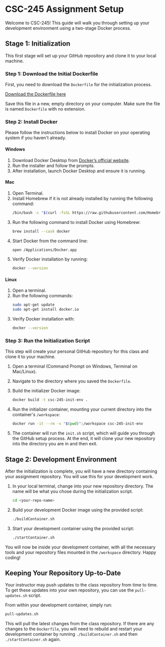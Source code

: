 # CSC-245 Assignment Setup

Welcome to CSC-245! This guide will walk you through setting up your development environment using a two-stage Docker process.

## Stage 1: Initialization

This first stage will set up your GitHub repository and clone it to your local machine.

### Step 1: Download the Initial Dockerfile

First, you need to download the `Dockerfile` for the initialization process.

[Download the Dockerfile here](https://raw.githubusercontent.com/edwjonesga/edwjones-ccu/main/classes/csc-245/Dockerfile)

Save this file in a new, empty directory on your computer. Make sure the file is named `Dockerfile` with no extension.

### Step 2: Install Docker

Please follow the instructions below to install Docker on your operating system if you haven't already.

#### Windows
1. Download Docker Desktop from [Docker’s official website](https://www.docker.com/products/docker-desktop/).
2. Run the installer and follow the prompts.
3. After installation, launch Docker Desktop and ensure it is running.

#### Mac
1. Open Terminal.
2. Install Homebrew if it is not already installed by running the following command:
    ```sh
    /bin/bash -c "$(curl -fsSL https://raw.githubusercontent.com/Homebrew/install/HEAD/install.sh)"
    ```
3. Run the following command to install Docker using Homebrew:
    ```sh
    brew install --cask docker
    ```
4. Start Docker from the command line:
    ```sh
    open /Applications/Docker.app
    ```
5. Verify Docker installation by running:
    ```sh
    docker --version
    ```

#### Linux
1. Open a terminal.
2. Run the following commands:
    ```sh
    sudo apt-get update
    sudo apt-get install docker.io
    ```
3. Verify Docker installation with:
    ```sh
    docker --version
    ```

### Step 3: Run the Initialization Script

This step will create your personal GitHub repository for this class and clone it to your machine.

1.  Open a terminal (Command Prompt on Windows, Terminal on Mac/Linux).
2.  Navigate to the directory where you saved the `Dockerfile`.
3.  Build the initializer Docker image:

    ```sh
    docker build -t csc-245-init-env .
    ```

4.  Run the initializer container, mounting your current directory into the container's `/workspace`:

    ```sh
    docker run -it --rm -v "$(pwd)":/workspace csc-245-init-env
    ```

5.  The container will run the `init.sh` script, which will guide you through the GitHub setup process. At the end, it will clone your new repository into the directory you are in and then exit.

## Stage 2: Development Environment

After the initialization is complete, you will have a new directory containing your assignment repository. You will use this for your development work.

1.  In your local terminal, change into your new repository directory. The name will be what you chose during the initialization script.
    ```sh
    cd <your-repo-name>
    ```

2.  Build your development Docker image using the provided script:
    ```sh
    ./buildContainer.sh
    ```

3.  Start your development container using the provided script:
    ```sh
    ./startContainer.sh
    ```

You will now be inside your development container, with all the necessary tools and your repository files mounted in the `/workspace` directory. Happy coding!

## Keeping Your Repository Up-to-Date

Your instructor may push updates to the class repository from time to time. To get these updates into your own repository, you can use the `pull-updates.sh` script.

From within your development container, simply run:
```sh
pull-updates.sh
```
This will pull the latest changes from the class repository. If there are any changes to the `Dockerfile`, you will need to rebuild and restart your development container by running `./buildContainer.sh` and then `./startContainer.sh` again.
